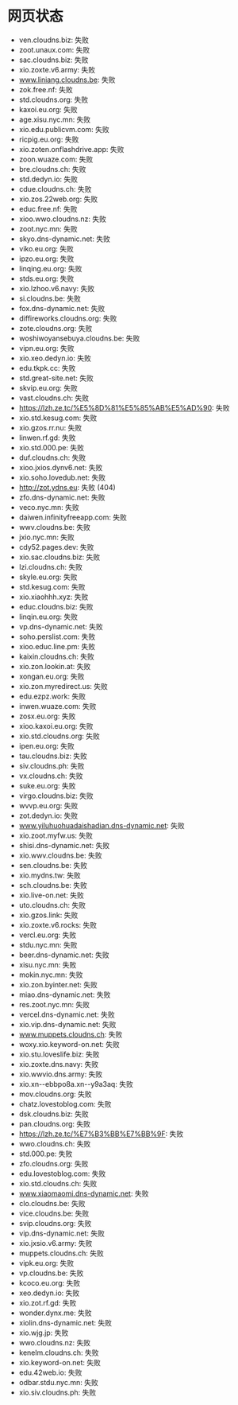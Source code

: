 # 网页状态
- ven.cloudns.biz: 失败
- zoot.unaux.com: 失败
- sac.cloudns.biz: 失败
- xio.zoxte.v6.army: 失败
- www.liniang.cloudns.be: 失败
- zok.free.nf: 失败
- std.cloudns.org: 失败
- kaxoi.eu.org: 失败
- age.xisu.nyc.mn: 失败
- xio.edu.publicvm.com: 失败
- ricpig.eu.org: 失败
- xio.zoten.onflashdrive.app: 失败
- zoon.wuaze.com: 失败
- bre.cloudns.ch: 失败
- std.dedyn.io: 失败
- cdue.cloudns.ch: 失败
- xio.zos.22web.org: 失败
- educ.free.nf: 失败
- xioo.wwo.cloudns.nz: 失败
- zoot.nyc.mn: 失败
- skyo.dns-dynamic.net: 失败
- viko.eu.org: 失败
- ipzo.eu.org: 失败
- linqing.eu.org: 失败
- stds.eu.org: 失败
- xio.lzhoo.v6.navy: 失败
- si.cloudns.be: 失败
- fox.dns-dynamic.net: 失败
- diffireworks.cloudns.org: 失败
- zote.cloudns.org: 失败
- woshiwoyansebuya.cloudns.be: 失败
- vipn.eu.org: 失败
- xio.xeo.dedyn.io: 失败
- edu.tkpk.cc: 失败
- std.great-site.net: 失败
- skvip.eu.org: 失败
- vast.cloudns.ch: 失败
- https://lzh.ze.tc/%E5%8D%81%E5%85%AB%E5%AD%90: 失败
- xio.std.kesug.com: 失败
- xio.gzos.rr.nu: 失败
- linwen.rf.gd: 失败
- xio.std.000.pe: 失败
- duf.cloudns.ch: 失败
- xioo.jxios.dynv6.net: 失败
- xio.soho.lovedub.net: 失败
- http://zot.ydns.eu: 失败 (404)
- zfo.dns-dynamic.net: 失败
- veco.nyc.mn: 失败
- daiwen.infinityfreeapp.com: 失败
- wwv.cloudns.be: 失败
- jxio.nyc.mn: 失败
- cdy52.pages.dev: 失败
- xio.sac.cloudns.biz: 失败
- lzi.cloudns.ch: 失败
- skyle.eu.org: 失败
- std.kesug.com: 失败
- xio.xiaohhh.xyz: 失败
- educ.cloudns.biz: 失败
- linqin.eu.org: 失败
- vp.dns-dynamic.net: 失败
- soho.perslist.com: 失败
- xioo.educ.line.pm: 失败
- kaixin.cloudns.ch: 失败
- xio.zon.lookin.at: 失败
- xongan.eu.org: 失败
- xio.zon.myredirect.us: 失败
- edu.ezpz.work: 失败
- inwen.wuaze.com: 失败
- zosx.eu.org: 失败
- xioo.kaxoi.eu.org: 失败
- xio.std.cloudns.org: 失败
- ipen.eu.org: 失败
- tau.cloudns.biz: 失败
- siv.cloudns.ph: 失败
- vx.cloudns.ch: 失败
- suke.eu.org: 失败
- virgo.cloudns.biz: 失败
- wvvp.eu.org: 失败
- zot.dedyn.io: 失败
- www.yiluhuohuadaishadian.dns-dynamic.net: 失败
- xio.zoot.myfw.us: 失败
- shisi.dns-dynamic.net: 失败
- xio.wwv.cloudns.be: 失败
- sen.cloudns.be: 失败
- xio.mydns.tw: 失败
- sch.cloudns.be: 失败
- xio.live-on.net: 失败
- uto.cloudns.ch: 失败
- xio.gzos.link: 失败
- xio.zoxte.v6.rocks: 失败
- vercl.eu.org: 失败
- stdu.nyc.mn: 失败
- beer.dns-dynamic.net: 失败
- xisu.nyc.mn: 失败
- mokin.nyc.mn: 失败
- xio.zon.byinter.net: 失败
- miao.dns-dynamic.net: 失败
- res.zoot.nyc.mn: 失败
- vercel.dns-dynamic.net: 失败
- xio.vip.dns-dynamic.net: 失败
- www.muppets.cloudns.ch: 失败
- woxy.xio.keyword-on.net: 失败
- xio.stu.loveslife.biz: 失败
- xio.zoxte.dns.navy: 失败
- xio.wwvio.dns.army: 失败
- xio.xn--ebbpo8a.xn--y9a3aq: 失败
- mov.cloudns.org: 失败
- chatz.lovestoblog.com: 失败
- dsk.cloudns.biz: 失败
- pan.cloudns.org: 失败
- https://lzh.ze.tc/%E7%B3%BB%E7%BB%9F: 失败
- wwo.cloudns.ch: 失败
- std.000.pe: 失败
- zfo.cloudns.org: 失败
- edu.lovestoblog.com: 失败
- xio.std.cloudns.ch: 失败
- www.xiaomaomi.dns-dynamic.net: 失败
- clo.cloudns.be: 失败
- vice.cloudns.be: 失败
- svip.cloudns.org: 失败
- vip.dns-dynamic.net: 失败
- xio.jxsio.v6.army: 失败
- muppets.cloudns.ch: 失败
- vipk.eu.org: 失败
- vp.cloudns.be: 失败
- kcoco.eu.org: 失败
- xeo.dedyn.io: 失败
- xio.zot.rf.gd: 失败
- wonder.dynx.me: 失败
- xiolin.dns-dynamic.net: 失败
- xio.wjg.jp: 失败
- wwo.cloudns.nz: 失败
- kenelm.cloudns.ch: 失败
- xio.keyword-on.net: 失败
- edu.42web.io: 失败
- odbar.stdu.nyc.mn: 失败
- xio.siv.cloudns.ph: 失败
